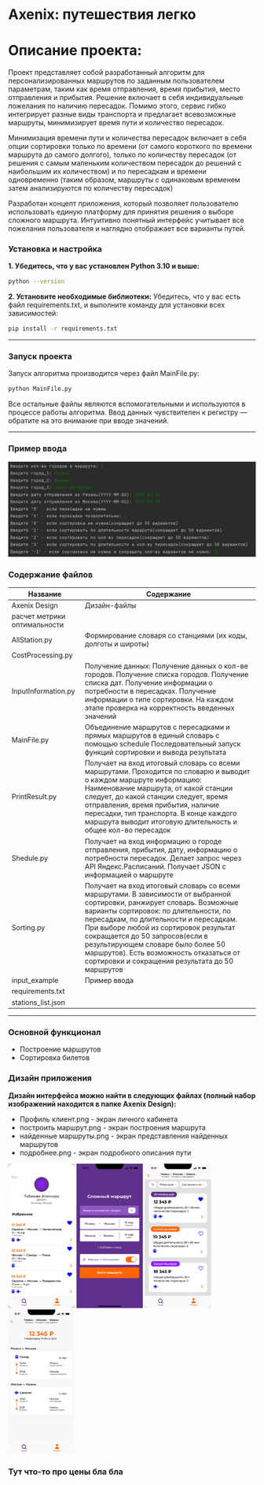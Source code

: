 Axenix: путешествия легко
===
Описание проекта:
===
Проект представляет собой разработанный алгоритм для персонализированных маршрутов по заданным пользователем параметрам, таким как время отправления, время прибытия, место отправления и прибытия. Решение включает в себя индивидуальные пожелания по наличию пересадок. Помимо этого, сервис гибко интегрирует разные виды транспорта и предлагает всевозможные маршруты, минимизирует время пути и количество пересадок.

Минимизация времени пути и количества пересадок включает в себя опции сортировки только по времени (от самого короткого по времени маршрута до самого долгого), только по количеству пересадок (от решения с самым маленьким количеством пересадок до решений с наибольшим их количеством) и по пересадкам и времени одновременно (таким образом, маршруты с одинаковым временем затем анализируются по количеству пересадок)

Разработан концепт приложения, который позволяет пользователю использовать единую платформу для принятия решения о выборе сложного маршрута. Интуитивно понятный интерфейс учитывает все пожелания пользователя и наглядно отображает все варианты путей.

### Установка и настройка
**1. Убедитесь, что у вас установлен Python 3.10 и выше:**
  ``` bash
python --version
```
**2. Установите необходимые библиотеки:**
Убедитесь, что у вас есть файл requirements.txt, и выполните команду для установки всех зависимостей:
``` bash
pip install -r requirements.txt
```
***
### Запуск проекта
Запуск алгоритма производится через файл MainFile.py:
``` bash
python MainFile.py
```
Все остальные файлы являются вспомогательными и используются в процессе работы алгоритма.
Ввод данных чувствителен к регистру — обратите на это внимание при вводе значений.
***
### Пример ввода
<img src="https://github.com/dqnbnm/ComplexRoute/blob/main/photo_2025-03-16_18-07-03.jpg?raw=true">

### Содержание файлов
Название    | Содержание 
-----------------|----------------------
Axenix Design |Дизайн-файлы
расчет метрики оптимальности| 
AllStation.py    |Формирование словаря со станциями (их коды, долготы и широты)
CostProcessing.py| 
InputInformation.py| Получение данных: Получение данных о кол-ве городов. Получение списка городов. Получение списка дат. Получение информации о потребности в пересадках. Получение информации о типе сортировки. На каждом этапе проверка на корректность введенных значений
MainFile.py     |Объединение маршрутов с пересадками и прямых маршрутов в единый словарь с помощью schedule Последовательный запуск функций сортировки и вывода результата
PrintResult.py|Получает на вход итоговый словарь со всеми маршрутами. Проходится по словарю и выводит о каждом маршруте информацию: Наименование маршрута, от какой станции следует, до какой станции следует, время отправления, время прибытия, наличие пересадки, тип транспорта. В конце каждого маршрута выводит итоговую длительность и общее кол-во пересадок
Shedule.py |Получает на вход информацию о городе отправления, прибытия, дату,  информацию о потребности пересадок. Делает запрос через API Яндекс.Расписаний. Получает JSON с информацией о маршруте
Sorting.py|Получает на вход итоговый словарь со всеми маршрутами. В зависимости от выбранной сортировки, ранжирует словарь. Возможные варианты сортировок: по длительности, по пересадкам, по длительности и пересадкам. При выборе любой из сортировок результат сокращается до 50 запросов(если в результирующем словаре было более 50 маршрутов). Есть возможность отказаться от сортировки и сокращения результата до 50 маршрутов
input_example| Пример ввода
requirements.txt| 
stations_list.json|

***
### Основной функционал
* Построение маршрутов
* Сортировка билетов

### Дизайн приложения
**Дизайн интерфейса можно найти в следующих файлах (полный набор изображений находится в папке Axenix Design):**
* Профиль клиент.png - экран личного кабинета
* построить маршрут.png - экран построения маршрута
* найденные маршруты.png - экран представления найденных маршрутов
* подробнее.png - экран подробного описания пути
  
<img src="https://raw.githubusercontent.com/dqnbnm/ComplexRoute/main/Axenix%20Design/Профиль%20клиент.png" width="135" height="293"> <img src="https://raw.githubusercontent.com/dqnbnm/ComplexRoute/main/Axenix%20Design/построить%20маршрут.png" width="135" height="293"> <img src="https://raw.githubusercontent.com/dqnbnm/ComplexRoute/main/Axenix%20Design/найденные%20маршруты.png" width="135" height="293"> <img src="https://raw.githubusercontent.com/dqnbnm/ComplexRoute/main/Axenix%20Design/%D0%BF%D0%BE%D0%B4%D1%80%D0%BE%D0%B1%D0%BD%D0%B5%D0%B5.png" width="135" height="293">


### Тут что-то про цены бла бла
